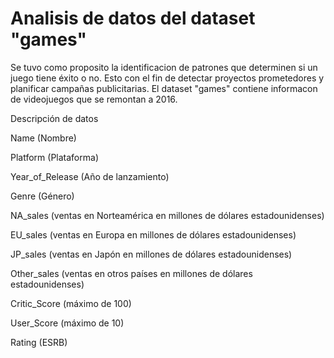  # Analisis de datos del dataset "games"

Se tuvo como proposito la identificacion de patrones que determinen si un juego tiene éxito o no. Esto con el fin de detectar proyectos prometedores y planificar campañas publicitarias. 
El dataset "games" contiene informacon de videojuegos que se remontan a 2016.

Descripción de datos

Name (Nombre)

Platform (Plataforma)

Year_of_Release (Año de lanzamiento)

Genre (Género) 

NA_sales (ventas en Norteamérica en millones de dólares estadounidenses) 

EU_sales (ventas en Europa en millones de dólares estadounidenses) 

JP_sales (ventas en Japón en millones de dólares estadounidenses) 

Other_sales (ventas en otros países en millones de dólares estadounidenses) 

Critic_Score (máximo de 100) 

User_Score (máximo de 10) 

Rating (ESRB)
